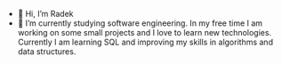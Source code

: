 - 👋 Hi, I’m Radek
- 🌱 I’m currently studying software engineering. In my free time I am working on some small projects and I love to learn new technologies. Currently I am learning SQL and improving my skills in algorithms and data structures.

<!---
Novrade/Novrade is a ✨ special ✨ repository because its `README.md` (this file) appears on your GitHub profile.
You can click the Preview link to take a look at your changes.
--->
